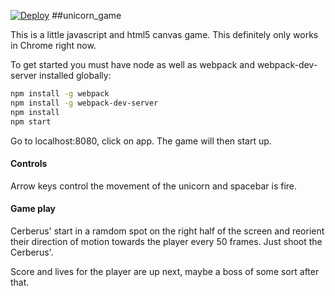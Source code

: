 [![Deploy](https://www.herokucdn.com/deploy/button.svg)](https://heroku.com/deploy?template=https://github.com/ianlofs/unicorn_game)
##unicorn_game

This is a little javascript and html5 canvas game. This definitely only works in Chrome right now.


To get started you must have node as well as webpack and webpack-dev-server installed globally:

```sh
npm install -g webpack
npm install -g webpack-dev-server
npm install
npm start
```

Go to localhost:8080, click on app. The game will then start up.

#### Controls
Arrow keys control the movement of the unicorn and spacebar is fire. 

#### Game play
Cerberus' start in a ramdom spot on the right half of the screen and reorient their direction of motion towards the player every 50 frames. Just shoot the Cerberus'. 

Score and lives for the player are up next, maybe a boss of some sort after that.

